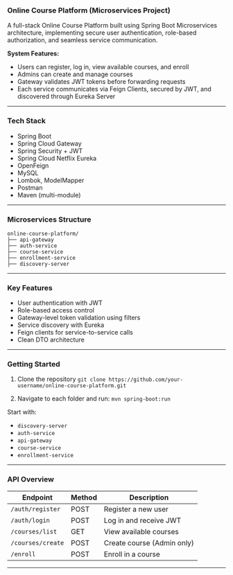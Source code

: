 ### Online Course Platform (Microservices Project)

A full-stack Online Course Platform built using Spring Boot Microservices architecture, implementing secure user authentication, role-based authorization, and seamless service communication.

**System Features:**

* Users can register, log in, view available courses, and enroll
* Admins can create and manage courses
* Gateway validates JWT tokens before forwarding requests
* Each service communicates via Feign Clients, secured by JWT, and discovered through Eureka Server

---

### Tech Stack

* Spring Boot
* Spring Cloud Gateway
* Spring Security + JWT
* Spring Cloud Netflix Eureka
* OpenFeign
* MySQL
* Lombok, ModelMapper
* Postman
* Maven (multi-module)

---

### Microservices Structure

```
online-course-platform/
├── api-gateway
├── auth-service
├── course-service
├── enrollment-service
├── discovery-server
```

---

### Key Features

* User authentication with JWT
* Role-based access control
* Gateway-level token validation using filters
* Service discovery with Eureka
* Feign clients for service-to-service calls
* Clean DTO architecture

---

### Getting Started

1. Clone the repository
   `git clone https://github.com/your-username/online-course-platform.git`

2. Navigate to each folder and run:
   `mvn spring-boot:run`

Start with:

* `discovery-server`
* `auth-service`
* `api-gateway`
* `course-service`
* `enrollment-service`

---

### API Overview

| Endpoint          | Method | Description                |
| ----------------- | ------ | -------------------------- |
| `/auth/register`  | POST   | Register a new user        |
| `/auth/login`     | POST   | Log in and receive JWT     |
| `/courses/list`   | GET    | View available courses     |
| `/courses/create` | POST   | Create course (Admin only) |
| `/enroll`         | POST   | Enroll in a course         |

---

